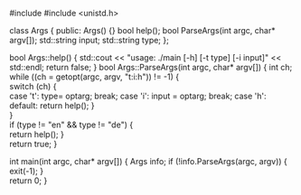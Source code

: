 #include <iostream>
#include <unistd.h>

class Args
{
public:
    Args() {}
    bool help();
    bool ParseArgs(int argc, char* argv[]);
    std::string input;
    std::string type;
};

bool Args::help()
{
    std::cout << "usage: ./main [-h] [-t type] [-i input]" << std::endl;
    return false;
}
bool Args::ParseArgs(int argc, char* argv[])
{
    int ch; 
    while ((ch = getopt(argc, argv, "t:i:h")) != -1) 
    {   
        switch (ch)
        {   
        case 't':
            type= optarg;
            break;
        case 'i':
            input = optarg;
            break;
        case 'h':
        default:
            return help();
        }   
    }   
    if (type != "en" && type != "de")
    {   
        return help();
    }   
    return true;
}

int main(int argc, char* argv[]) {
    Args info;
    if (!info.ParseArgs(argc, argv)) {   
        exit(-1);
    }   
    return 0;
}
